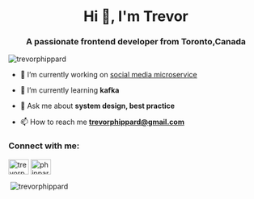 <h1 align="center">Hi 👋, I'm Trevor</h1>
<h3 align="center">A passionate frontend developer from Toronto,Canada</h3>

<p align="left"> <img src="https://komarev.com/ghpvc/?username=trevorphippard&label=Profile%20views&color=0e75b6&style=flat" alt="trevorphippard" /> </p>


- 🔭 I’m currently working on [social media microservice](https://github.com/TrevorPhippard/social_media_microservice)

- 🌱 I’m currently learning **kafka**

- 💬 Ask me about **system design, best practice**

- 📫 How to reach me **trevorphippard@gmail.com**

<h3 align="left">Connect with me:</h3>
<p align="left">
<a href="https://linkedin.com/in/trevorphippard" target="blank"><img align="center" src="https://raw.githubusercontent.com/rahuldkjain/github-profile-readme-generator/master/src/images/icons/Social/linked-in-alt.svg" alt="trevorphippard" height="30" width="40" /></a>
<a href="https://www.behance.net/phippard" target="blank"><img align="center" src="https://raw.githubusercontent.com/rahuldkjain/github-profile-readme-generator/master/src/images/icons/Social/behance.svg" alt="phippard" height="30" width="40" /></a>
</p>
<p>&nbsp;<img align="center" src="https://github-readme-stats.vercel.app/api?username=trevorphippard&show_icons=true&locale=en" alt="trevorphippard" /></p>


